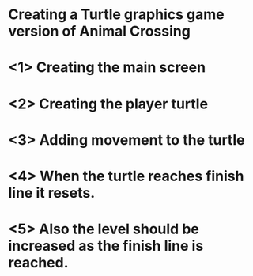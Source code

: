 # Creating a Turtle graphics game version of Animal Crossing

# <1> Creating the main screen
# <2> Creating the player turtle
# <3> Adding movement to the turtle
# <4> When the turtle reaches finish line it resets.
# <5> Also the level should be increased as the finish line is reached.